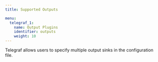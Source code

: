 ```yaml
---
title: Supported Outputs

menu:
  telegraf_1:
    name: Output Plugins
    identifier: outputs
    weight: 10
---
```


Telegraf allows users to specify multiple output sinks in the configuration file.

